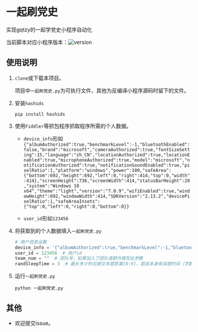 # 一起刷党史

实现gqtzy的一起学党史小程序自动化

当前脚本对应小程序版本：![version](https://img.shields.io/badge/version-2.0.9-brightgreen)

## 使用说明

1. `clone`或下载本项目。

   项目中`一起刷党史.py`为可执行文件，其他为反编译小程序源码时留下的文件。

2. 安装`hashids`

   `pip install hashids`

3. 使用`Fiddler`等抓包程序抓取程序所需的个人数据。

   - `device_info`形如`{"albumAuthorized":true,"benchmarkLevel":-1,"bluetoothEnabled":false,"brand":"microsoft","cameraAuthorized":true,"fontSizeSetting":15,"language":"zh_CN","locationAuthorized":true,"locationEnabled":true,"microphoneAuthorized":true,"model":"microsoft","notificationAuthorized":true,"notificationSoundEnabled":true,"pixelRatio":1,"platform":"windows","power":100,"safeArea":{"bottom":692,"height":692,"left":0,"right":414,"top":0,"width":414},"screenHeight":736,"screenWidth":414,"statusBarHeight":20,"system":"Windows 10 x64","theme":"light","version":"7.0.9","wifiEnabled":true,"windowHeight":692,"windowWidth":414,"SDKVersion":"2.13.2","devicePixelRatio":1,"safeAreaInsets":{"top":0,"left":0,"right":0,"bottom":0}}`

   - `user_id`形如`123456`

4. 将获取到的个人数据填入`一起刷党史.py`

   ```python
   # 用户信息设置
   device_info = '{"albumAuthorized":true,"benchmarkLevel":-1,"bluetoothEnabled":false,"brand":"microsoft","cameraAuthorized":true,"fontSizeSetting":15,"language":"zh_CN","locationAuthorized":true,"locationEnabled":true,"microphoneAuthorized":true,"model":"microsoft","notificationAuthorized":true,"notificationSoundEnabled":true,"pixelRatio":1,"platform":"windows","power":100,"safeArea":{"bottom":692,"height":692,"left":0,"right":414,"top":0,"width":414},"screenHeight":736,"screenWidth":414,"statusBarHeight":20,"system":"Windows 10 x64","theme":"light","version":"7.0.9","wifiEnabled":true,"windowHeight":692,"windowWidth":414,"SDKVersion":"2.13.2","devicePixelRatio":1,"safeAreaInsets":{"top":0,"left":0,"right":0,"bottom":0}}'  # 设备信息，抓包抓到整段复制过来就行，不要编码后的
   user_id = 123456  # 用户id
   team_num = ""  # 团队号，如果加入了团队请额外填写此参数
   randSleepTime = 3  # 最长多少秒后提交本题答案[0:9]，题目本身有读题时间（字数/10），不计算在内
   ```

5. 运行`一起刷党史.py`

   `python 一起刷党史.py`

## 其他

- 欢迎提交issue。
